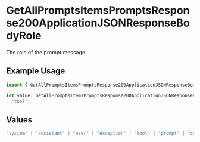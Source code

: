 # GetAllPromptsItemsPromptsResponse200ApplicationJSONResponseBodyRole

The role of the prompt message

## Example Usage

```typescript
import { GetAllPromptsItemsPromptsResponse200ApplicationJSONResponseBodyRole } from "orq-poc-typescript-multi-env-version/models/operations";

let value: GetAllPromptsItemsPromptsResponse200ApplicationJSONResponseBodyRole =
  "tool";
```

## Values

```typescript
"system" | "assistant" | "user" | "exception" | "tool" | "prompt" | "correction" | "expected_output"
```